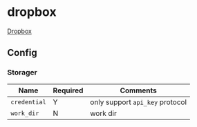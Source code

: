 # dropbox

[Dropbox](https://www.dropbox.com)

## Config

### Storager

| Name         | Required | Comments                        |
| ------------ | -------- | ------------------------------- |
| `credential` | Y        | only support `api_key` protocol |
| `work_dir`   | N        | work dir                        |
